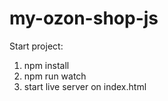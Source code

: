# my-ozon-shop-js

Start project:
1. npm install
2. npm run watch
3. start live server on index.html

